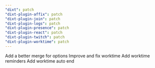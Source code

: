 ```yaml
---
"dixt": patch
"dixt-plugin-affix": patch
"dixt-plugin-join": patch
"dixt-plugin-logs": patch
"dixt-plugin-presence": patch
"dixt-plugin-react": patch
"dixt-plugin-twitch": patch
"dixt-plugin-worktime": patch
---
```


Add a better merge for options
Improve and fix worktime
Add worktime reminders
Add worktime auto end

